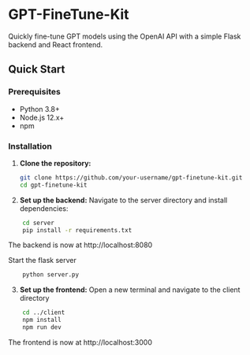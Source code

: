 # GPT-FineTune-Kit

Quickly fine-tune GPT models using the OpenAI API with a simple Flask backend and React frontend.

## Quick Start

### Prerequisites

- Python 3.8+
- Node.js 12.x+
- npm

### Installation

1. **Clone the repository:**
   ```bash
   git clone https://github.com/your-username/gpt-finetune-kit.git
   cd gpt-finetune-kit
    ```

2. **Set up the backend:**
Navigate to the server directory and install dependencies:
```bash
    cd server
    pip install -r requirements.txt
```

The backend is now at http://localhost:8080

Start the flask server

```bash
    python server.py
```

3. **Set up the frontend:**
Open a new terminal and navigate to the client directory
```bash
    cd ../client
    npm install
    npm run dev
```

The frontend is now at http://localhost:3000
